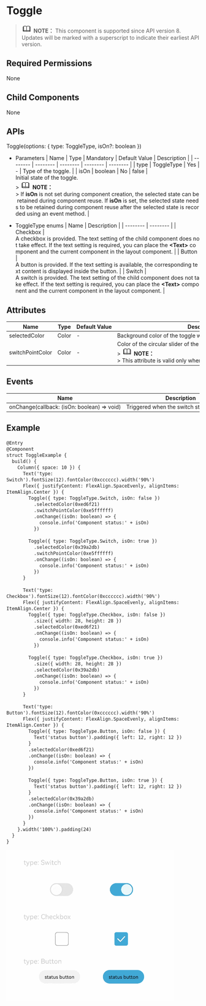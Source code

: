 # Toggle


> ![icon-note.gif](public_sys-resources/icon-note.gif) **NOTE：**
> This component is supported since API version 8. Updates will be marked with a superscript to indicate their earliest API version.


## Required Permissions

None


## Child Components

None


## APIs

Toggle(options: { type: ToggleType, isOn?: boolean })

- Parameters
    | Name | Type | Mandatory | Default&nbsp;Value | Description |
  | -------- | -------- | -------- | -------- | -------- |
  | type | ToggleType | Yes | - | Type&nbsp;of&nbsp;the&nbsp;toggle. |
  | isOn | boolean | No | false | Initial&nbsp;state&nbsp;of&nbsp;the&nbsp;toggle.<br/>>&nbsp;![icon-note.gif](public_sys-resources/icon-note.gif)&nbsp;**NOTE：**<br/>>&nbsp;If&nbsp;**isOn**&nbsp;is&nbsp;not&nbsp;set&nbsp;during&nbsp;component&nbsp;creation,&nbsp;the&nbsp;selected&nbsp;state&nbsp;can&nbsp;be&nbsp;retained&nbsp;during&nbsp;component&nbsp;reuse.&nbsp;If&nbsp;**isOn**&nbsp;is&nbsp;set,&nbsp;the&nbsp;selected&nbsp;state&nbsp;needs&nbsp;to&nbsp;be&nbsp;retained&nbsp;during&nbsp;component&nbsp;reuse&nbsp;after&nbsp;the&nbsp;selected&nbsp;state&nbsp;is&nbsp;recorded&nbsp;using&nbsp;an&nbsp;event&nbsp;method. |


- ToggleType enums
    | Name | Description | 
  | -------- | -------- |
  | Checkbox | A&nbsp;checkbox&nbsp;is&nbsp;provided.&nbsp;The&nbsp;text&nbsp;setting&nbsp;of&nbsp;the&nbsp;child&nbsp;component&nbsp;does&nbsp;not&nbsp;take&nbsp;effect.&nbsp;If&nbsp;the&nbsp;text&nbsp;setting&nbsp;is&nbsp;required,&nbsp;you&nbsp;can&nbsp;place&nbsp;the&nbsp;**&lt;Text&gt;**&nbsp;component&nbsp;and&nbsp;the&nbsp;current&nbsp;component&nbsp;in&nbsp;the&nbsp;layout&nbsp;component. | 
  | Button | A&nbsp;button&nbsp;is&nbsp;provided.&nbsp;If&nbsp;the&nbsp;text&nbsp;setting&nbsp;is&nbsp;available,&nbsp;the&nbsp;corresponding&nbsp;text&nbsp;content&nbsp;is&nbsp;displayed&nbsp;inside&nbsp;the&nbsp;button. | 
  | Switch | A&nbsp;switch&nbsp;is&nbsp;provided.&nbsp;The&nbsp;text&nbsp;setting&nbsp;of&nbsp;the&nbsp;child&nbsp;component&nbsp;does&nbsp;not&nbsp;take&nbsp;effect.&nbsp;If&nbsp;the&nbsp;text&nbsp;setting&nbsp;is&nbsp;required,&nbsp;you&nbsp;can&nbsp;place&nbsp;the&nbsp;**&lt;Text&gt;**&nbsp;component&nbsp;and&nbsp;the&nbsp;current&nbsp;component&nbsp;in&nbsp;the&nbsp;layout&nbsp;component. | 


## Attributes

  | Name | Type | Default&nbsp;Value | Description | 
| -------- | -------- | -------- | -------- |
| selectedColor | Color | - | Background&nbsp;color&nbsp;of&nbsp;the&nbsp;toggle&nbsp;when&nbsp;it&nbsp;is&nbsp;enabled. | 
| switchPointColor | Color | - | Color&nbsp;of&nbsp;the&nbsp;circular&nbsp;slider&nbsp;of&nbsp;the&nbsp;**Switch**&nbsp;type.<br/>>&nbsp;![icon-note.gif](public_sys-resources/icon-note.gif)&nbsp;**NOTE：**<br/>>&nbsp;This&nbsp;attribute&nbsp;is&nbsp;valid&nbsp;only&nbsp;when&nbsp;type&nbsp;is&nbsp;set&nbsp;to&nbsp;**ToggleType.Switch**. | 


## Events

  | Name | Description | 
| -------- | -------- |
| onChange(callback:&nbsp;(isOn:&nbsp;boolean)&nbsp;=&gt;&nbsp;void) | Triggered&nbsp;when&nbsp;the&nbsp;switch&nbsp;status&nbsp;changes. | 


## Example


```
@Entry
@Component
struct ToggleExample {
  build() {
    Column({ space: 10 }) {
      Text('type: Switch').fontSize(12).fontColor(0xcccccc).width('90%')
      Flex({ justifyContent: FlexAlign.SpaceEvenly, alignItems: ItemAlign.Center }) {
        Toggle({ type: ToggleType.Switch, isOn: false })
          .selectedColor(0xed6f21)
          .switchPointColor(0xe5ffffff)
          .onChange((isOn: boolean) => {
            console.info('Component status:' + isOn)
          })

        Toggle({ type: ToggleType.Switch, isOn: true })
          .selectedColor(0x39a2db)
          .switchPointColor(0xe5ffffff)
          .onChange((isOn: boolean) => {
            console.info('Component status:' + isOn)
          })
      }

      Text('type: Checkbox').fontSize(12).fontColor(0xcccccc).width('90%')
      Flex({ justifyContent: FlexAlign.SpaceEvenly, alignItems: ItemAlign.Center }) {
        Toggle({ type: ToggleType.Checkbox, isOn: false })
          .size({ width: 28, height: 28 })
          .selectedColor(0xed6f21)
          .onChange((isOn: boolean) => {
            console.info('Component status:' + isOn)
          })

        Toggle({ type: ToggleType.Checkbox, isOn: true })
          .size({ width: 28, height: 28 })
          .selectedColor(0x39a2db)
          .onChange((isOn: boolean) => {
            console.info('Component status:' + isOn)
          })
      }

      Text('type: Button').fontSize(12).fontColor(0xcccccc).width('90%')
      Flex({ justifyContent: FlexAlign.SpaceEvenly, alignItems: ItemAlign.Center }) {
        Toggle({ type: ToggleType.Button, isOn: false }) {
          Text('status button').padding({ left: 12, right: 12 })
        }
        .selectedColor(0xed6f21)
        .onChange((isOn: boolean) => {
          console.info('Component status:' + isOn)
        })

        Toggle({ type: ToggleType.Button, isOn: true }) {
          Text('status button').padding({ left: 12, right: 12 })
        }
        .selectedColor(0x39a2db)
        .onChange((isOn: boolean) => {
          console.info('Component status:' + isOn)
        })
      }
    }.width('100%').padding(24)
  }
}
```

![en-us_image_0000001211898522](figures/en-us_image_0000001211898522.gif)
